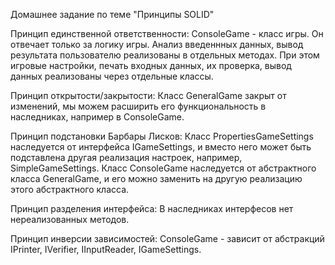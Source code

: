 ﻿Домашнее задание по теме "Принципы SOLID"

Принцип единственной ответственности: ConsoleGame - класс игры. Он отвечает только за логику игры. Анализ введеннных данных, вывод результата пользователю реализованы в отдельных методах. При этом игровые настройки, печать входных данных, их проверка, вывод данных реализованы через отдельные классы.

Принцип открытости/закрытости: Класс GeneralGame закрыт от изменений, мы можем расширить его функциональность в наследниках, например в ConsoleGame.

Принцип подстановки Барбары Лисков: Класс PropertiesGameSettings наследуется от интерфейса IGameSettings, и вместо него может быть подставлена другая реализация настроек, например, SimpleGameSettings. Класс ConsoleGame наследуется от абстрактного класса GeneralGame, и его можно заменить на другую реализацию этого абстрактного класса.

Принцип разделения интерфейса:
В наследниках интерфесов нет нереализованных методов.

Принцип инверсии зависимостей: ConsoleGame - зависит от абстракций IPrinter, IVerifier, IInputReader, IGameSettings.